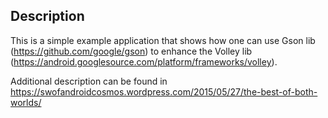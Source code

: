 Description
------------------------

This is a simple example application that shows how one can use Gson lib (https://github.com/google/gson) to enhance the Volley lib (https://android.googlesource.com/platform/frameworks/volley).

Additional description can be found in https://swofandroidcosmos.wordpress.com/2015/05/27/the-best-of-both-worlds/
